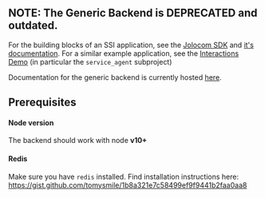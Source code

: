 ## NOTE: The Generic Backend is DEPRECATED and outdated.
For the building blocks of an SSI application, see the [Jolocom SDK](https://github.com/jolocom/jolocom-sdk) and [it's documentation](https://jolocom.github.io/jolocom-sdk/1.0.0-rc11/).
For a similar example application, see the [Interactions Demo](https://github.com/jolocom/interactions-demo) (in particular the `service_agent` subproject)

Documentation for the generic backend is currently hosted [here](https://jolocom.slite.com/p/note/RGanceZUjeLQZqGxGrpStJ).

## Prerequisites 

#### Node version
The backend should work with node **v10+**

#### Redis
Make sure you have `redis` installed. Find installation instructions here: https://gist.github.com/tomysmile/1b8a321e7c58499ef9f9441b2faa0aa8
